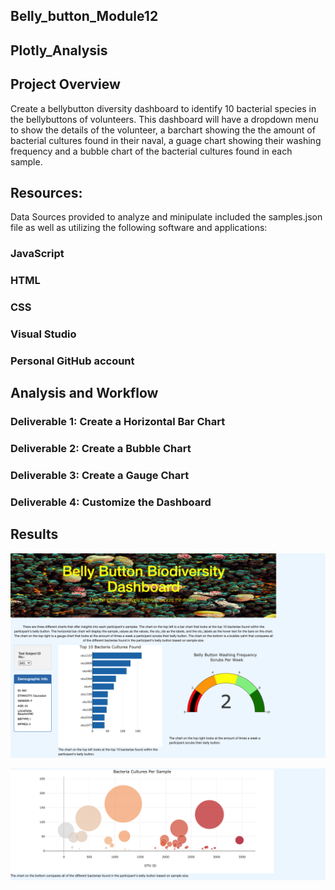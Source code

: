 ## Belly_button_Module12
## Plotly_Analysis
## Project Overview
Create a bellybutton diversity dashboard to identify 10 bacterial species in the bellybuttons of volunteers.
This dashboard will have a dropdown menu to show the details of the volunteer, a barchart showing the the amount of bacterial cultures found in their naval,
a guage chart showing their washing frequency and a bubble chart of the bacterial cultures found in each sample.
## Resources:
Data Sources provided to analyze and minipulate included the samples.json file as well as utilizing the following software and applications:

### JavaScript
### HTML
### CSS
### Visual Studio
### Personal GitHub account
## Analysis and Workflow
### Deliverable 1: Create a Horizontal Bar Chart
### Deliverable 2: Create a Bubble Chart
### Deliverable 3: Create a Gauge Chart 
### Deliverable 4: Customize the Dashboard
## Results

![](Bacteria_bellybutton1.png?raw=true)


![](Bacteria_bellybutton2.png?raw=true)







